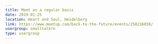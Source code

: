 ```yaml
---
title: Meet on a regular basis
date: 2019-01-25
location: Heart and Soul, Heidelberg
link: https://www.meetup.com/back-to-the-future/events/258216038/
usergroup: smalltalkrn
type: usergroup
---
```

